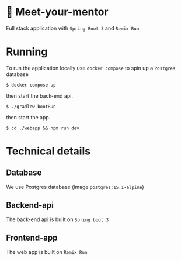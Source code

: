 # 🚀 Meet-your-mentor
Full stack application with `Spring Boot 3` and `Remix Run`.

# Running
To run the application locally use `docker compose` to spin up a `Postgres` database
```shell
$ docker-compose up
```

then start the back-end api.
```shell
$ ./gradlew bootRun
```

then start the app.
```shell
$ cd ./webapp && npm run dev
```

# Technical details
## Database
We use Postgres database (image `postgres:15.1-alpine`)

## Backend-api
The back-end api is built on `Spring boot 3`

## Frontend-app
The web app is built on `Remix Run`
